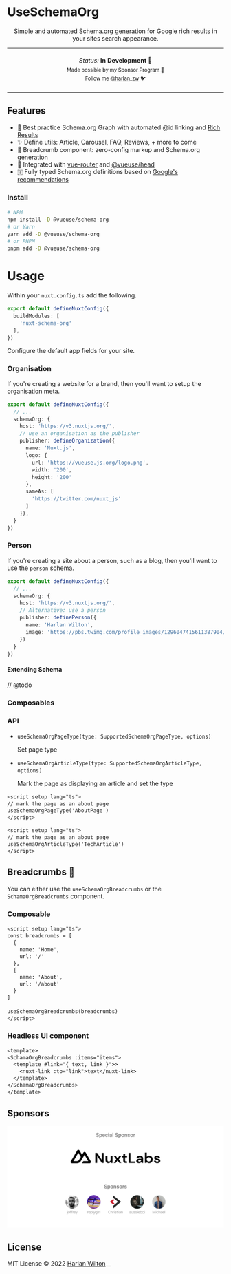 # UseSchemaOrg 

<p align="center">
Simple and automated Schema.org generation for Google rich results in your sites search appearance.
</p>


<p align="center">
<table>
<tbody>
<td align="center">
<img width="2000" height="0" /><br>
<i>Status:</i> <b>In Development 🔨</b><br>
<sub>Made possible by my <a href="https://github.com/sponsors/harlan-zw">Sponsor Program 💖</a><br> Follow me <a href="https://twitter.com/harlan_zw">@harlan_zw</a> 🐦</sub><br>
<img width="2000" height="0" />
</td>
</tbody>
</table>
</p>

## Features

- 🔎 Best practice Schema.org Graph with automated @id linking and [Rich Results](https://developers.google.com/search/docs/advanced/structured-data/search-gallery)
- ✨ Define utils: Article, Carousel,  FAQ, Reviews, + more to come
- 🍞 Breadcrumb component: zero-config markup and Schema.org generation
- 🤝 Integrated with [vue-router](https://router.vuejs.org/) and [@vueuse/head](https://github.com/vueuse/head)
- 🇹 Fully typed Schema.org definitions based on [Google's recommendations](https://developers.google.com/search/docs/advanced/structured-data/a)


### Install

```bash
# NPM
npm install -D @vueuse/schema-org
# or Yarn
yarn add -D @vueuse/schema-org
# or PNPM
pnpm add -D @vueuse/schema-org
```

# Usage

Within your `nuxt.config.ts` add the following.

```ts
export default defineNuxtConfig({
  buildModules: [
    'nuxt-schema-org'
  ],
})
```

Configure the default app fields for your site.


### Organisation

If you're creating a website for a brand, then you'll want to setup the organisation meta.

```ts
export default defineNuxtConfig({
  // ...
  schemaOrg: {
    host: 'https://v3.nuxtjs.org/',
    // use an organisation as the publisher
    publisher: defineOrganization({
      name: 'Nuxt.js',
      logo: {
        url: 'https://vueuse.js.org/logo.png',
        width: '200',
        height: '200'
      },
      sameAs: [
        'https://twitter.com/nuxt_js'
      ]
    }),
  }
})
```

### Person

If you're creating a site about a person, such as a blog, then you'll want to use the `person` schema.


```ts
export default defineNuxtConfig({
  // ...
  schemaOrg: {
    host: 'https://v3.nuxtjs.org/',
    // Alternative: use a person
    publisher: definePerson({
      name: 'Harlan Wilton',
      image: 'https://pbs.twimg.com/profile_images/1296047415611387904/bI-fltZ4_normal.jpg',
    })
  }
})
```


#### Extending Schema

// @todo

### Composables

### API

- `useSchemaOrgPageType(type: SupportedSchemaOrgPageType, options)`
 
  Set page type

- `useSchemaOrgArticleType(type: SupportedSchemaOrgArticleType, options)`
  
  Mark the page as displaying an article and set the type


```vue
<script setup lang="ts">
// mark the page as an about page
useSchemaOrgPageType('AboutPage')
</script>
```

```vue
<script setup lang="ts">
// mark the page as an about page
useSchemaOrgArticleType('TechArticle')
</script>
```

## Breadcrumbs 🍞

You can either use the `useSchemaOrgBreadcrumbs` or the `SchamaOrgBreadcrumbs` component.

### Composable

```vue
<script setup lang="ts">
const breadcrumbs = [
  {
    name: 'Home',
    url: '/'
  },
  {
    name: 'About',
    url: '/about'
  }
]

useSchemaOrgBreadcrumbs(breadcrumbs)
</script>
```

### Headless UI component

```vue
<template>
<SchamaOrgBreadcrumbs :items="items">
  <template #link="{ text, link }">>
    <nuxt-link :to="link">text</nuxt-link>
  </template>
</SchamaOrgBreadcrumbs>
</template>
```


## Sponsors

<p align="center">
  <a href="https://raw.githubusercontent.com/harlan-zw/static/main/sponsors.svg">
    <img src='https://raw.githubusercontent.com/harlan-zw/static/main/sponsors.svg'/>
  </a>
</p>


## License

MIT License © 2022 [Harlan Wilton](https://github.com/harlan-zw)__
